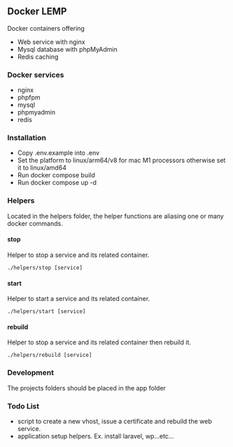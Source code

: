 ## Docker LEMP  

Docker containers offering  
* Web service with nginx
* Mysql database with phpMyAdmin
* Redis caching

### Docker services
* nginx
* phpfpm
* mysql
* phpmyadmin
* redis

### Installation
* Copy .env.example into .env
* Set the platform to linux/arm64/v8 for mac M1 processors otherwise set it to linux/amd64 
* Run docker compose build
* Run docker compose up -d

### Helpers
Located in the helpers folder, the helper functions are aliasing one or many docker commands.

#### stop
Helper to stop a service and its related container.
```
./helpers/stop [service]
```

#### start
Helper to start a service and its related container.
```
./helpers/start [service]
```

#### rebuild
Helper to stop a service and its related container then rebuild it.
```
./helpers/rebuild [service]
```

### Development
The projects folders should be placed in the app folder

### Todo List
* script to create a new vhost, issue a certificate and rebuild the web service.
* application setup helpers. Ex. install laravel, wp...etc...

